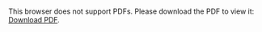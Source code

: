 <object data="christ-in-song/CIS1908pdfs/430.pdf" type="application/pdf" width="100%" height="1024px">
    <embed src="christ-in-song/CIS1908pdfs/430.pdf">
        <p>This browser does not support PDFs. Please download the PDF to view it: <a href="christ-in-song/CIS1908pdfs/430.pdf">Download PDF</a>.</p>
    </embed>
</object>
